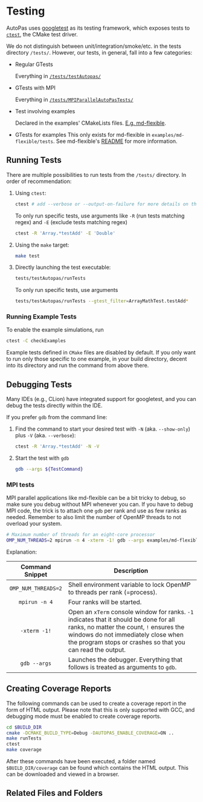 # Testing

AutoPas uses [googletest](https://github.com/google/googletest) as its testing framework, which exposes tests to [`ctest`](https://cmake.org/cmake/help/latest/manual/ctest.1.html), the CMake test driver.

We do not distinguish between unit/integration/smoke/etc. in the tests directory `/tests/`. However, our tests, in general, fall into a few categories:
- Regular GTests

  Everything in [`/tests/testAutopas/`](https://github.com/AutoPas/AutoPas/blob/master/tests/testAutopas/)

- GTests with MPI

  Everything in [`/tests/MPIParallelAutoPasTests/`](https://github.com/AutoPas/AutoPas/blob/master/tests/MPIParallelAutoPasTests/)

- Test involving examples

  Declared in the examples' CMakeLists files. [E.g. md-flexible](https://github.com/AutoPas/AutoPas/blob/master/examples/md-flexible/CMakeLists.txt).

- GTests for examples
  This only exists for md-flexible in `examples/md-flexible/tests`. See md-flexible's [README](https://github.com/AutoPas/AutoPas/blob/master/examples/md-flexible/README.md) for more information.

## Running Tests

There are multiple possibilities to run tests from the `/tests/` directory. In order of recommendation:

1. Using `ctest`:
   ```bash
   ctest # add --verbose or --output-on-failure for more details on the tests and -j N to run N tests in parallel 
   ```
   To only run specific tests, use arguments like `-R` (run tests matching regex) and `-E` (exclude tests matching regex)
   ```bash
   ctest -R 'Array.*testAdd' -E 'Double'
   ```
2. Using the `make` target:
   ```bash
   make test
   ```
3. Directly launching the test executable:
   ```bash
   tests/testAutopas/runTests
   ```
   To only run specific tests, use arguments
   ```bash
   tests/testAutopas/runTests --gtest_filter=ArrayMathTest.testAdd*
   ```

### Running Example Tests

To enable the example simulations, run
```bash
ctest -C checkExamples
```
Example tests defined in `CMake` files are disabled by default.
If you only want to run only those specific to one example, in your build directory, decent into its directory and run the command from above there.

## Debugging Tests
Many IDEs (e.g., CLion) have integrated support for googletest, and you can debug the tests directly within the IDE.

If you prefer `gdb` from the command line:
1. Find the command to start your desired test with `-N` (aka. `--show-only`) plus `-V` (aka. `--verbose`):
   ```bash
   ctest -R 'Array.*testAdd' -N -V
   ```
2. Start the test with `gdb`
   ```bash
   gdb --args ${TestCommand}
   ```

### MPI tests

MPI parallel applications like md-flexible can be a bit tricky to debug, so make sure you debug without MPI whenever you can.
If you have to debug MPI code, the trick is to attach one `gdb` per rank and use as few ranks as needed.
Remember to also limit the number of OpenMP threads to not overload your system.

```bash
# Maximum number of threads for an eight-core processor
OMP_NUM_THREADS=2 mpirun -n 4 -xterm -1! gdb --args examples/md-flexible/md-flexible
```
Explanation:

| Command Snippet     | Description                                                                                                                                                                                                                        |
|:-------------------:|------------------------------------------------------------------------------------------------------------------------------------------------------------------------------------------------------------------------------------|
| `OMP_NUM_THREADS=2` | Shell environment variable to lock OpenMP to threads per rank (=process).                                                                                                                                                          |
| `mpirun -n 4`       | Four ranks will be started.                                                                                                                                                                                                        |
| `-xterm -1!`        | Open an `xTerm` console window for ranks. `-1` indicates that it should be done for all ranks, no matter the count, `!` ensures the windows do not immediately close when the program stops or crashes so that you can read the output. |
| `gdb --args`        | Launches the debugger. Everything that follows is treated as arguments to `gdb`.                                                                                                                                                   |

## Creating Coverage Reports
The following commands can be used to create a coverage report in the form of HTML output. Please note that this is only supported with GCC, and debugging mode must be enabled to create coverage reports.

```bash
cd $BUILD_DIR
cmake -DCMAKE_BUILD_TYPE=Debug -DAUTOPAS_ENABLE_COVERAGE=ON ..
make runTests
ctest
make coverage
```

After these commands have been executed, a folder named `$BUILD_DIR/coverage` can be found which contains the HTML output. This can be downloaded and viewed in a browser.

## Related Files and Folders
